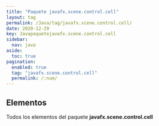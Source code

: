 ```yaml
---
title: "Paquete javafx.scene.control.cell"
layout: tag
permalink: /Java/tag/javafx.scene.control.cell/
date: 2020-12-29
key: Javapaquetejavafx.scene.control.cell
sidebar: 
  nav: java
aside: 
  toc: true
pagination: 
  enabled: true
  tag: "javafx.scene.control.cell"
  permalink: /:num/
---
```


<h2>Elementos</h2>
Todos los elementos del paquete <strong>javafx.scene.control.cell</strong>

